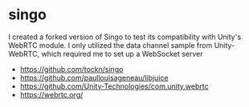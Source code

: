 # singo

I created a forked version of Singo to test its compatibility with Unity's WebRTC module. 
I only utilized the data channel sample from Unity-WebRTC, which required me to set up a WebSocket server

- https://github.com/tockn/singo
- https://github.com/paullouisageneau/libjuice
- https://github.com/Unity-Technologies/com.unity.webrtc
- https://webrtc.org/
